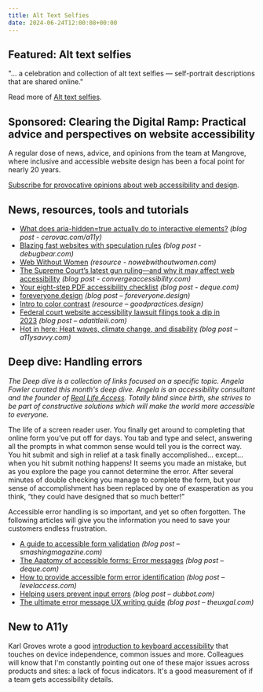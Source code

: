 ```yaml
---
title: Alt Text Selfies
date: 2024-06-24T12:00:08+00:00
---
```


## Featured: Alt text selfies

"... a celebration and collection of alt text selfies — self-portrait descriptions that are shared online."

Read more of [Alt text selfies](https://alttextselfies.net).

## Sponsored: Clearing the Digital Ramp: Practical advice and perspectives on website accessibility

A regular dose of news, advice, and opinions from the team at Mangrove, where inclusive and accessible website design has been a focal point for nearly 20 years.

[Subscribe for provocative opinions about web accessibility and design](https://bit.ly/4c6NmrA).

## News, resources, tools and tutorials

- [What does aria-hidden=true actually do to interactive elements?](https://cerovac.com/a11y/2024/06/what-does-aria-hiddentrue-actually-do-to-interactive-elements/) *(blog post - cerovac.com/a11y)*
- [Blazing fast websites with speculation rules](https://www.debugbear.com/blog/speculation-rules) *(blog post - debugbear.com)*
- [Web Without Women](https://nowebwithoutwomen.com) *(resource - nowebwithoutwomen.com)*
- [The Supreme Court’s latest gun ruling—and why it may affect web accessibility](https://convergeaccessibility.com/2024/06/17/the-supreme-courts-latest-gun-ruling-and-why-it-may-affect-web-accessibility/) *(blog post - convergeaccessibility.com)*
- [Your eight-step PDF accessibility checklist](https://www.deque.com/blog/your-eight-step-pdf-accessibility-checklist/) *(blog post - deque.com)*
- [foreveryone.design](https://www.foreveryone.design) *(blog post – foreveryone.design)*
- [Intro to color contrast](https://goodpractices.design/articles/colour-contrast) *(resource – goodpractices.design)*
- [Federal court website accessibility lawsuit filings took a dip in 2023](https://www.adatitleiii.com/2024/06/federal-court-website-accessibility-lawsuit-filings-took-a-dip-in-2023/) *(blog post – adatitleiii.com)*
- [Hot in here: Heat waves, climate change, and disability](https://a11ysavvy.com/2024/06/19/hot-in-here-heat-waves-climate-change-and-disability/) *(blog post – a11ysavvy.com)*

## Deep dive: Handling errors

_The Deep dive is a collection of links focused on a specific topic. Angela Fowler curated this month's deep dive. Angela is an accessibility consultant and the founder of [Real Life Access](https://reallifeaccess.com). Totally blind since birth, she strives to be part of constructive solutions which will make the world more accessible to everyone._

The life of a screen reader user. You finally get around to completing that online form you’ve put off for days. You tab and type and select, answering all the prompts in what common sense would tell you is the correct way. You hit submit and sigh in relief at a task finally accomplished… except… when you hit submit nothing happens! It seems you made an mistake, but as you explore the page you cannot determine the error. After several minutes of double checking you manage to complete the form, but your sense of accomplishment has been replaced by one of exasperation as you think, “they could have designed that so much better!”

Accessible error handling is so important, and yet so often forgotten. The following articles will give you the information you need to save your customers endless frustration.

- [A guide to accessible form validation](https://www.smashingmagazine.com/2023/02/guide-accessible-form-validation/) *(blog post – smashingmagazine.com)*
- [The Aaatomy of accessible forms: Error messages](https://www.deque.com/blog/anatomy-of-accessible-forms-error-messages/) *(blog post – deque.com)*
- [How to provide accessible form error identification](https://www.levelaccess.com/blog/how-to-provide-accessible-form-error-identification/) *(blog post – levelaccess.com)*
- [Helping users prevent input errors](https://dubbot.com/dubblog/2023/prevent-input-errors.html) *(blog post – dubbot.com)*
- [The ultimate error message UX writing guide](https://www.theuxgal.com/ux-writing-error-messages/) *(blog post – theuxgal.com)*

## New to A11y

Karl Groves wrote a good [introduction to keyboard accessibility](https://afixt.com/a-brief-introduction-to-keyboard-accessibility/) that touches on device independence, common issues and more. Colleagues will know that I'm constantly pointing out one of these major issues across products and sites: a lack of focus indicators. It's a good measurement of if a team gets accessibility details.
